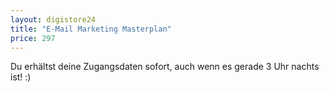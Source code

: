 ```yaml
---
layout: digistore24
title: "E-Mail Marketing Masterplan"
price: 297
---
```

<p>Du erh&#xE4;ltst deine Zugangsdaten sofort, auch wenn es gerade 3 Uhr nachts ist! :)</p>